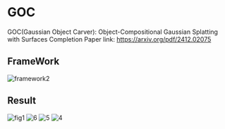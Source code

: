 # GOC
 GOC(Gaussian Object Carver): Object-Compositional Gaussian Splatting with Surfaces Completion
 Paper link: https://arxiv.org/pdf/2412.02075
## FrameWork
![framework2](https://github.com/user-attachments/assets/4aa8e99e-88cb-4bdd-8122-ca3dd5ef90ec)

## Result
![fig1](https://github.com/user-attachments/assets/45802615-68fe-4a0b-a8ab-fac35cb500b7)
![6](https://github.com/user-attachments/assets/55303d67-4b15-41d0-9a1f-1dc9d634fe63)
![5](https://github.com/user-attachments/assets/5df1d4e5-b951-465d-8601-507184673d54)
![4](https://github.com/user-attachments/assets/d7ec5aec-6bda-48bc-8fff-e09d4cb161c6)
